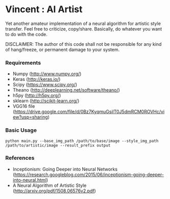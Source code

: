# Vincent : AI Artist

Yet another amateur implementation of a neural algorithm for artistic style transfer. Feel free to criticize, copy/share. Basically, do whatever you want to do with the code.

DISCLAIMER: The author of this code shall not be responsible for any kind of hang/freeze, or permanent damage to your system.

### Requirements

* Numpy (http://www.numpy.org/)
* Keras (http://keras.io/)
* Scipy  (https://www.scipy.org/)
* Theano (http://deeplearning.net/software/theano/)
* h5py (http://h5py.org/)
* sklearn (http://scikit-learn.org/)
* VGG16 file (https://drive.google.com/file/d/0Bz7KyqmuGsilT0J5dmRCM0ROVHc/view?usp=sharing)

### Basic Usage

```
python main.py --base_img_path /path/to/base/image --style_img_path /path/to/artistic/image --result_prefix output
```

### References

* Inceptionism: Going Deeper into Neural Networks (https://research.googleblog.com/2015/06/inceptionism-going-deeper-into-neural.html)
* A Neural Algorithm of Artistic Style (http://arxiv.org/pdf/1508.06576v2.pdf)
